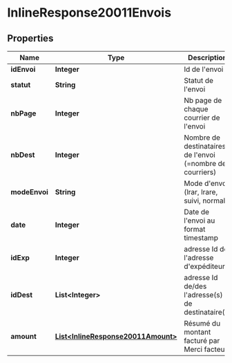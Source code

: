 # InlineResponse20011Envois

## Properties
Name | Type | Description | Notes
------------ | ------------- | ------------- | -------------
**idEnvoi** | **Integer** | Id de l&#x27;envoi |  [optional]
**statut** | **String** | Statut de l&#x27;envoi |  [optional]
**nbPage** | **Integer** | Nb page de chaque courrier de l&#x27;envoi |  [optional]
**nbDest** | **Integer** | Nombre de destinataires de l&#x27;envoi (&#x3D;nombre de courriers) |  [optional]
**modeEnvoi** | **String** | Mode d&#x27;envoi (lrar, lrare, suivi, normal) |  [optional]
**date** | **Integer** | Date de l&#x27;envoi au format timestamp |  [optional]
**idExp** | **Integer** | adresse Id de l&#x27;adresse d&#x27;expéditeur |  [optional]
**idDest** | **List&lt;Integer&gt;** | adresse Id de/des l&#x27;adresse(s) de destinataire(s) |  [optional]
**amount** | [**List&lt;InlineResponse20011Amount&gt;**](InlineResponse20011Amount.md) | Résumé du montant facturé par Merci facteur |  [optional]
